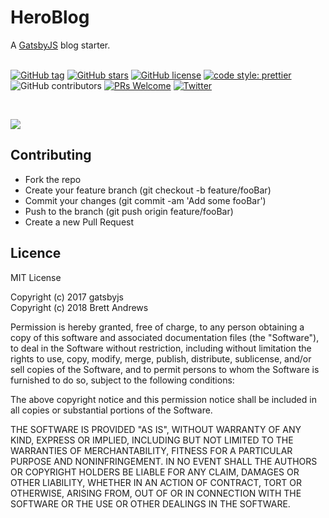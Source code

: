 # HeroBlog

A [GatsbyJS](https://www.gatsbyjs.org/) blog starter. <br /><br />

[![GitHub tag](https://img.shields.io/github/tag/brettstack/halfstack-site.svg)](https://github.com/brettstack/halfstack-site)
[![GitHub stars](https://img.shields.io/github/stars/brettstack/halfstack-site.svg)](https://github.com/brettstack/halfstack-site/stargazers)
[![GitHub license](https://img.shields.io/github/license/brettstack/halfstack-site.svg)](https://github.com/brettstack/halfstack-site/blob/master/LICENSE)
[![code style: prettier](https://img.shields.io/badge/code_style-prettier-ff69b4.svg?style=flat-square)](https://github.com/prettier/prettier)
![GitHub contributors](https://img.shields.io/github/contributors/brettstack/halfstack-site.svg)
[![PRs Welcome](https://img.shields.io/badge/PRs-welcome-brightgreen.svg?style=flat-square)](http://makeapullrequest.com)
[![Twitter](https://img.shields.io/twitter/url/https/github.com/brettstack/halfstack-site.svg?style=social)](https://twitter.com/intent/tweet?text=Wow:&url=https%3A%2F%2Fgithub.com%2Fbrettstack%2Fhalfstack-site)

  <br />

![](static/screens/gatsby-starter-hero-blog.gif) <br />

## Contributing

- Fork the repo
- Create your feature branch (git checkout -b feature/fooBar)
- Commit your changes (git commit -am 'Add some fooBar')
- Push to the branch (git push origin feature/fooBar)
- Create a new Pull Request

## Licence

MIT License

Copyright (c) 2017 gatsbyjs <br />Copyright (c) 2018 Brett Andrews

Permission is hereby granted, free of charge, to any person obtaining a copy of this software and associated documentation files (the "Software"), to deal in the Software without restriction, including without limitation the rights to use, copy, modify, merge, publish, distribute, sublicense, and/or sell
copies of the Software, and to permit persons to whom the Software is furnished to do so, subject to the following conditions:

The above copyright notice and this permission notice shall be included in all copies or substantial portions of the Software.

THE SOFTWARE IS PROVIDED "AS IS", WITHOUT WARRANTY OF ANY KIND, EXPRESS OR IMPLIED, INCLUDING BUT NOT LIMITED TO THE WARRANTIES OF MERCHANTABILITY, FITNESS FOR A PARTICULAR PURPOSE AND NONINFRINGEMENT. IN NO EVENT SHALL THE AUTHORS OR COPYRIGHT HOLDERS BE LIABLE FOR ANY CLAIM, DAMAGES OR OTHER LIABILITY, WHETHER IN AN ACTION OF CONTRACT, TORT OR OTHERWISE, ARISING FROM, OUT OF OR IN CONNECTION WITH THE SOFTWARE OR THE USE OR OTHER DEALINGS IN THE SOFTWARE.

